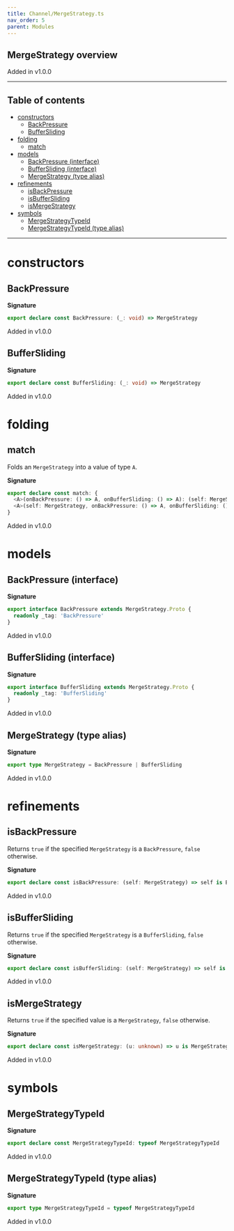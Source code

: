 ```yaml
---
title: Channel/MergeStrategy.ts
nav_order: 5
parent: Modules
---
```


## MergeStrategy overview

Added in v1.0.0

---

<h2 class="text-delta">Table of contents</h2>

- [constructors](#constructors)
  - [BackPressure](#backpressure)
  - [BufferSliding](#buffersliding)
- [folding](#folding)
  - [match](#match)
- [models](#models)
  - [BackPressure (interface)](#backpressure-interface)
  - [BufferSliding (interface)](#buffersliding-interface)
  - [MergeStrategy (type alias)](#mergestrategy-type-alias)
- [refinements](#refinements)
  - [isBackPressure](#isbackpressure)
  - [isBufferSliding](#isbuffersliding)
  - [isMergeStrategy](#ismergestrategy)
- [symbols](#symbols)
  - [MergeStrategyTypeId](#mergestrategytypeid)
  - [MergeStrategyTypeId (type alias)](#mergestrategytypeid-type-alias)

---

# constructors

## BackPressure

**Signature**

```ts
export declare const BackPressure: (_: void) => MergeStrategy
```

Added in v1.0.0

## BufferSliding

**Signature**

```ts
export declare const BufferSliding: (_: void) => MergeStrategy
```

Added in v1.0.0

# folding

## match

Folds an `MergeStrategy` into a value of type `A`.

**Signature**

```ts
export declare const match: {
  <A>(onBackPressure: () => A, onBufferSliding: () => A): (self: MergeStrategy) => A
  <A>(self: MergeStrategy, onBackPressure: () => A, onBufferSliding: () => A): A
}
```

Added in v1.0.0

# models

## BackPressure (interface)

**Signature**

```ts
export interface BackPressure extends MergeStrategy.Proto {
  readonly _tag: 'BackPressure'
}
```

Added in v1.0.0

## BufferSliding (interface)

**Signature**

```ts
export interface BufferSliding extends MergeStrategy.Proto {
  readonly _tag: 'BufferSliding'
}
```

Added in v1.0.0

## MergeStrategy (type alias)

**Signature**

```ts
export type MergeStrategy = BackPressure | BufferSliding
```

Added in v1.0.0

# refinements

## isBackPressure

Returns `true` if the specified `MergeStrategy` is a `BackPressure`, `false`
otherwise.

**Signature**

```ts
export declare const isBackPressure: (self: MergeStrategy) => self is BackPressure
```

Added in v1.0.0

## isBufferSliding

Returns `true` if the specified `MergeStrategy` is a `BufferSliding`, `false`
otherwise.

**Signature**

```ts
export declare const isBufferSliding: (self: MergeStrategy) => self is BufferSliding
```

Added in v1.0.0

## isMergeStrategy

Returns `true` if the specified value is a `MergeStrategy`, `false`
otherwise.

**Signature**

```ts
export declare const isMergeStrategy: (u: unknown) => u is MergeStrategy
```

Added in v1.0.0

# symbols

## MergeStrategyTypeId

**Signature**

```ts
export declare const MergeStrategyTypeId: typeof MergeStrategyTypeId
```

Added in v1.0.0

## MergeStrategyTypeId (type alias)

**Signature**

```ts
export type MergeStrategyTypeId = typeof MergeStrategyTypeId
```

Added in v1.0.0
